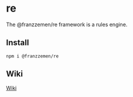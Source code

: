 # re
The @franzzemen/re framework is a rules engine.

## Install

    npm i @franzzemen/re

## Wiki

[Wiki](./ts-src/wiki/wiki.md)
